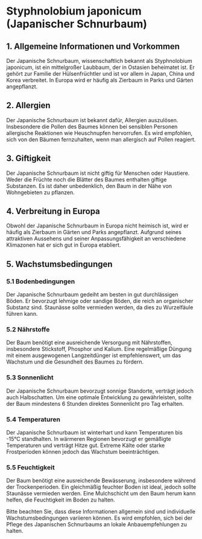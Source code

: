 # Styphnolobium japonicum (Japanischer Schnurbaum)

## 1. Allgemeine Informationen und Vorkommen

Der Japanische Schnurbaum, wissenschaftlich bekannt als Styphnolobium japonicum, ist ein mittelgroßer Laubbaum, der in Ostasien beheimatet ist. Er gehört zur Familie der Hülsenfrüchtler und ist vor allem in Japan, China und Korea verbreitet. In Europa wird er häufig als Zierbaum in Parks und Gärten angepflanzt.

## 2. Allergien

Der Japanische Schnurbaum ist bekannt dafür, Allergien auszulösen. Insbesondere die Pollen des Baumes können bei sensiblen Personen allergische Reaktionen wie Heuschnupfen hervorrufen. Es wird empfohlen, sich von den Bäumen fernzuhalten, wenn man allergisch auf Pollen reagiert.

## 3. Giftigkeit

Der Japanische Schnurbaum ist nicht giftig für Menschen oder Haustiere. Weder die Früchte noch die Blätter des Baumes enthalten giftige Substanzen. Es ist daher unbedenklich, den Baum in der Nähe von Wohngebieten zu pflanzen.

## 4. Verbreitung in Europa

Obwohl der Japanische Schnurbaum in Europa nicht heimisch ist, wird er häufig als Zierbaum in Gärten und Parks angepflanzt. Aufgrund seines attraktiven Aussehens und seiner Anpassungsfähigkeit an verschiedene Klimazonen hat er sich gut in Europa etabliert.

## 5. Wachstumsbedingungen

### 5.1 Bodenbedingungen

Der Japanische Schnurbaum gedeiht am besten in gut durchlässigen Böden. Er bevorzugt lehmige oder sandige Böden, die reich an organischer Substanz sind. Staunässe sollte vermieden werden, da dies zu Wurzelfäule führen kann.

### 5.2 Nährstoffe

Der Baum benötigt eine ausreichende Versorgung mit Nährstoffen, insbesondere Stickstoff, Phosphor und Kalium. Eine regelmäßige Düngung mit einem ausgewogenen Langzeitdünger ist empfehlenswert, um das Wachstum und die Gesundheit des Baumes zu fördern.

### 5.3 Sonnenlicht

Der Japanische Schnurbaum bevorzugt sonnige Standorte, verträgt jedoch auch Halbschatten. Um eine optimale Entwicklung zu gewährleisten, sollte der Baum mindestens 6 Stunden direktes Sonnenlicht pro Tag erhalten.

### 5.4 Temperaturen

Der Japanische Schnurbaum ist winterhart und kann Temperaturen bis -15°C standhalten. In wärmeren Regionen bevorzugt er gemäßigte Temperaturen und verträgt Hitze gut. Extreme Kälte oder starke Frostperioden können jedoch das Wachstum beeinträchtigen.

### 5.5 Feuchtigkeit

Der Baum benötigt eine ausreichende Bewässerung, insbesondere während der Trockenperioden. Ein gleichmäßig feuchter Boden ist ideal, jedoch sollte Staunässe vermieden werden. Eine Mulchschicht um den Baum herum kann helfen, die Feuchtigkeit im Boden zu halten.

Bitte beachten Sie, dass diese Informationen allgemein sind und individuelle Wachstumsbedingungen variieren können. Es wird empfohlen, sich bei der Pflege des Japanischen Schnurbaums an lokale Anbauempfehlungen zu halten.

